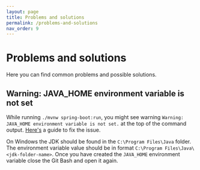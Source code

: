 ```yaml
---
layout: page
title: Problems and solutions
permalink: /problems-and-solutions
nav_order: 9
---
```


# Problems and solutions

Here you can find common problems and possible solutions.

## Warning: JAVA_HOME environment variable is not set

While running `./mvnw spring-boot:run`, you might see warning `Warning: JAVA_HOME environment variable is not set.` at the top of the command output. [Here's](https://confluence.atlassian.com/doc/setting-the-java_home-variable-in-windows-8895.html) a guide to fix the issue.

On Windows the JDK should be found in the `C:\Program Files\Java` folder. The environment variable value should be in format `C:\Program Files\Java\<jdk-folder-name>`. Once you have created the `JAVA_HOME` environment variable close the Git Bash and open it again.
